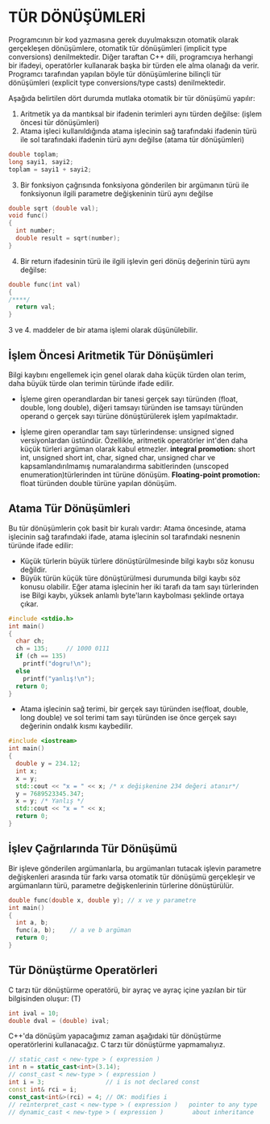 # TÜR DÖNÜŞÜMLERİ
Programcının bir kod yazmasına gerek duyulmaksızın otomatik olarak gerçekleşen dönüşümlere, otomatik tür dönüşümleri (implicit type conversions)
denilmektedir. Diğer taraftan C++ dili, programcıya herhangi bir ifadeyi, operatörler kullanarak başka bir türden ele alma olanağı da verir. Programcı tarafından yapılan böyle tür
dönüşümlerine bilinçli tür dönüşümleri (explicit type conversions/type casts) denilmektedir. 

Aşağıda belirtilen dört durumda mutlaka otomatik bir tür dönüşümü yapılır:

1. Aritmetik ya da mantıksal bir ifadenin terimleri aynı türden değilse: (işlem öncesi tür dönüşümleri)
2. Atama işleci kullanıldığında atama işlecinin sağ tarafındaki ifadenin türü ile sol tarafındaki ifadenin türü aynı değilse (atama tür dönüşümleri)
```cpp
double toplam;
long sayi1, sayi2;
toplam = sayi1 + sayi2;
```
3. Bir fonksiyon çağrısında fonksiyona gönderilen bir argümanın türü ile fonksiyonun ilgili parametre değişkeninin türü aynı değilse
```cpp
double sqrt (double val);
void func()
{
  int number;
  double result = sqrt(number);
}
```
4. Bir return ifadesinin türü ile ilgili işlevin geri dönüş değerinin türü aynı değilse:
```cpp
double func(int val)
{
/****/
  return val;
}
```
3 ve 4. maddeler de bir atama işlemi olarak düşünülebilir.
## İşlem Öncesi Aritmetik Tür Dönüşümleri
Bilgi kaybını engellemek için genel olarak daha küçük türden olan terim, daha büyük türde olan terimin türünde ifade edilir.

* İşleme giren operandlardan bir tanesi gerçek sayı türünden (float, double, long double), diğeri tamsayı türünden ise tamsayı türünden operand o gerçek sayı türüne dönüştürülerek işlem yapılmaktadır.

* İşleme giren operandlar tam sayı türlerindense: unsigned signed versiyonlardan üstündür. Özellikle, aritmetik operatörler int'den daha küçük türleri argüman olarak kabul etmezler. **integral promotion:** short int, unsigned short int, char, signed char, unsigned char ve kapsamlandırılmamış numaralandırma sabitlerinden (unscoped enumeration)türlerinden int türüne dönüşüm. **Floating-point promotion:** float türünden double türüne yapılan dönüşüm.

## Atama Tür Dönüşümleri
Bu tür dönüşümlerin çok basit bir kuralı vardır: Atama öncesinde, atama işlecinin sağ tarafındaki ifade, atama işlecinin sol tarafındaki nesnenin türünde ifade edilir: 

* Küçük türlerin büyük türlere dönüştürülmesinde bilgi kaybı söz konusu değildir.
* Büyük türün küçük türe dönüştürülmesi durumunda bilgi kaybı söz konusu olabilir. Eğer atama işlecinin her iki tarafı da tam sayı türlerinden ise Bilgi kaybı, yüksek anlamlı byte'ların kaybolması şeklinde ortaya çıkar. 
```cpp
#include <stdio.h>
int main()
{
  char ch;
  ch = 135;     // 1000 0111
  if (ch == 135)
    printf("dogru!\n");
  else
    printf("yanlış!\n");
  return 0;
}
```
* Atama işlecinin sağ terimi, bir gerçek sayı türünden ise(float, double, long double) ve sol terimi tam sayı türünden ise önce gerçek sayı değerinin ondalık kısmı kaybedilir.

```cpp
#include <iostream>
int main()
{
  double y = 234.12;
  int x;
  x = y;
  std::cout << "x = " << x; /* x değişkenine 234 değeri atanır*/
  y = 7689523345.347;
  x = y; /* Yanlış */
  std::cout << "x = " << x;
  return 0;
}
```

## İşlev Çağrılarında Tür Dönüşümü
Bir işleve gönderilen argümanlarla, bu argümanları tutacak işlevin parametre değişkenleri arasında tür farkı varsa 
otomatik tür dönüşümü gerçekleşir ve argümanların türü, parametre değişkenlerinin türlerine dönüştürülür.
```cpp
double func(double x, double y); // x ve y parametre
int main()
{
  int a, b;
  func(a, b);    // a ve b argüman
  return 0;
}
```
## Tür Dönüştürme Operatörleri
C tarzı tür dönüştürme operatörü, bir ayraç ve ayraç içine yazılan bir tür bilgisinden oluşur: (T)
```cpp
int ival = 10; 
double dval = (double) ival;
```
C++'da dönüşüm yapacağımız zaman aşağıdaki tür dönüştürme operatörlerini kullanacağız. C tarzı tür dönüştürme yapmamalıyız.
```cpp
// static_cast < new-type > ( expression )		
int n = static_cast<int>(3.14);
// const_cast < new-type > ( expression )
int i = 3;                 // i is not declared const
const int& rci = i; 
const_cast<int&>(rci) = 4; // OK: modifies i
// reinterpret_cast < new-type > ( expression )   pointer to any type
// dynamic_cast < new-type > ( expression )		   about inheritance
 ```

